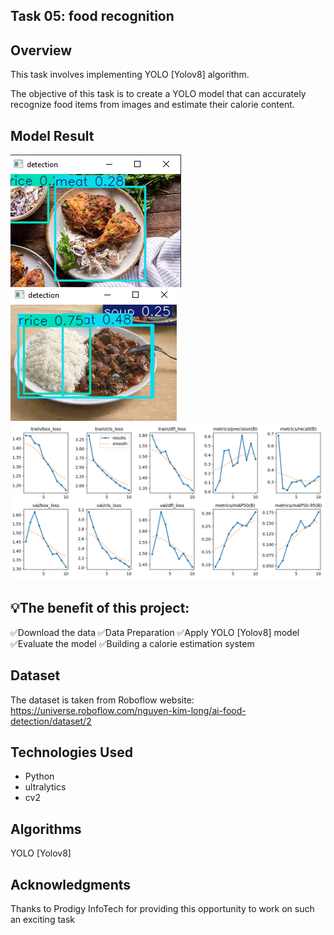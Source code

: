 ## Task 05: food recognition <YOLO>

## Overview
This task involves implementing YOLO [Yolov8] algorithm.

The objective of this task is to create a YOLO model that can accurately recognize food items from images and estimate their calorie content.

## Model Result
![Output](output/img1.PNG)
![Output](output/img2.PNG)
![Output](output/results.png)

## 💡The benefit of this project:
✅Download the data
✅Data Preparation
✅Apply YOLO [Yolov8] model
✅Evaluate the model
✅Building a calorie estimation system

## Dataset
The dataset is taken from Roboflow website:
https://universe.roboflow.com/nguyen-kim-long/ai-food-detection/dataset/2

## Technologies Used

- Python
- ultralytics
- cv2

## Algorithms

YOLO [Yolov8]

## Acknowledgments

Thanks to Prodigy InfoTech for providing this opportunity to work on such an exciting task